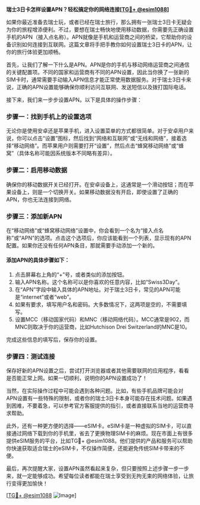 **瑞士3日卡怎样设置APN？轻松搞定你的网络连接[[TG💪+ @esim1088](https://t.me/s/esim1088)]**

如果你最近准备去瑞士玩，或者已经在瑞士旅行，那么拥有一张瑞士3日卡无疑会为你的旅程增添便利。不过，要想在瑞士畅快地使用移动数据，你需要先正确设置手机的APN（接入点名称）。APN就像是手机和运营商之间的桥梁，它帮助你的设备识别如何连接到互联网。这篇文章将手把手教你如何设置瑞士3日卡的APN，让你的旅行体验更加顺畅。

首先，让我们了解一下什么是APN。APN是你的手机与移动网络运营商之间通信的关键配置项。不同的国家和运营商有不同的APN设置，因此当你换了一张新的SIM卡时，通常需要手动输入APN信息才能正常使用数据服务。对于瑞士3日卡来说，正确的APN设置能够确保你顺利访问互联网、发送短信以及拨打国际电话。

接下来，我们来一步步设置APN。以下是具体的操作步骤：

### 步骤一：找到手机上的设置选项

无论你是使用安卓还是苹果手机，进入设置菜单的方式都很简单。对于安卓用户来说，你可以点击“设置”图标，然后找到“网络和互联网”或“无线和网络”，接着选择“移动网络”。而苹果用户则需要打开“设置”，然后点击“蜂窝移动网络”或“蜂窝”（具体名称可能因系统版本不同略有差异）。

### 步骤二：启用移动数据

确保你的移动数据开关已经打开。在安卓设备上，这通常是一个滑动按钮；而在苹果设备上，则是一个切换开关。如果移动数据没有开启，即使设置了正确的APN，你也无法连接到网络。

### 步骤三：添加新APN

在“移动网络”或“蜂窝移动网络”设置中，你会看到一个名为“接入点名称”或“APN”的选项。点击这个选项后，你应该能看到一个列表，显示现有的APN配置。如果你还没有任何APN条目，那就需要手动添加一个新的。

#### 添加APN的具体步骤如下：
1. 点击屏幕右上角的“+”号，或者类似的添加按钮。
2. 输入APN名称。这个名称可以是你喜欢的任意内容，比如“Swiss3Day”。
3. 在“APN”字段中输入具体的APN地址。对于瑞士3日卡，常见的APN可能是“internet”或者“web”。
4. 如果有要求，填写用户名和密码。大多数情况下，这两项是空的，不需要填写。
5. 设置MCC（移动国家代码）和MNC（移动网络代码）。MCC通常是902，而MNC则取决于你的运营商，比如Hutchison Drei Switzerland的MNC是10。

完成这些信息的填写后，保存你的设置。

### 步骤四：测试连接

保存好新的APN设置之后，尝试打开浏览器或者其他需要联网的应用程序，看看是否能正常上网。如果一切顺利，说明你的APN设置成功了！

当然，在实际操作过程中可能会遇到各种问题。比如，有些手机品牌可能会对APN设置有一些特殊的限制，或者你的瑞士3日卡本身可能存在技术问题。如果遇到困难，不要着急，可以参考官方客服提供的指引，或者直接联系当地的运营商寻求帮助。

此外，还有一种更方便的选择——eSIM卡。eSIM卡是一种虚拟的SIM卡，可以直接通过网络下载到你的手机里，省去了更换物理SIM卡的麻烦。现在市面上有很多提供eSIM服务的平台，比如TG💪+ @esim1088。他们提供的产品和服务可以帮助你快速获取适合瑞士的eSIM卡，不仅操作简便，还能避免传统SIM卡带来的不便。

最后，再次提醒大家，设置APN虽然看起来复杂，但只要按照上述步骤一步一步来，就一定能够成功。希望每位读者都能在瑞士享受到无拘无束的网络体验，让旅行变得更加愉快！

[[TG💪+ @esim1088](https://t.me/s/esim1088) ![Image](https://i.postimg.cc/4NQfJmqS/Snipaste-2025-05-13-00-14-12.png)]